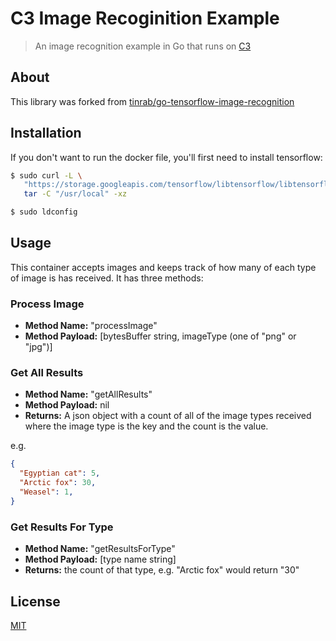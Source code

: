 # C3 Image Recoginition Example

> An image recognition example in Go that runs on [C3](https://github.com/c3systems/c3)

## About
This library was forked from [tinrab/go-tensorflow-image-recognition](https://github.com/tinrab/go-tensorflow-image-recognition)

## Installation
If you don't want to run the docker file, you'll first need to install tensorflow:
```bash
$ sudo curl -L \
   "https://storage.googleapis.com/tensorflow/libtensorflow/libtensorflow-cpu-linux-x86_64-1.3.0.tar.gz" | \
   tar -C "/usr/local" -xz

$ sudo ldconfig
```

## Usage
This container accepts images and keeps track of how many of each type of image is has received. It has three methods:

### Process Image
* **Method Name:** "processImage"
* **Method Payload:** [bytesBuffer string, imageType (one of "png" or "jpg")]

### Get All Results
* **Method Name:** "getAllResults"
* **Method Payload:** nil
* **Returns:** A json object with a count of all of the image types received where the image type is the key and the count is the value.

e.g.
```json
{
  "Egyptian cat": 5,
  "Arctic fox": 30,
  "Weasel": 1,
}
```

### Get Results For Type
* **Method Name:** "getResultsForType"
* **Method Payload:** [type name string]
* **Returns:** the count of that type, e.g. "Arctic fox" would return "30"

## License
[MIT](LICENSE)

